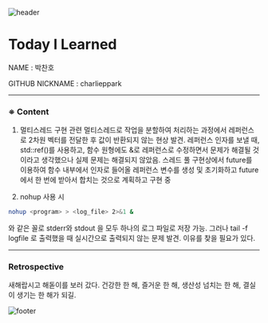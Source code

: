 ![header](https://capsule-render.vercel.app/api?type=soft&color=F2F5A9&height=150&section=header&text=T I L =100 =blink)

# Today I Learned

NAME : 박찬호

GITHUB NICKNAME : charlieppark

---

### ※ Content

1. 멀티스레드 구현 관련
   멀티스레드로 작업을 분할하여 처리하는 과정에서 레퍼런스로 2차원 벡터를 전달한 후 값이 반환되지 않는 현상 발견. 레퍼런스 인자를 보낼 때, std::ref()를 사용하고, 함수 원형에도 &로 레퍼런스로 수정하면서 문제가 해결될 것이라고 생각했으나 실제 문제는 해결되지 않았음. 스레드 풀 구현상에서 future를 이용하여 함수 내부에서 인자로 들어올 레퍼런스 변수를 생성 및 초기화하고 future에서 한 번에 받아서 합치는 것으로 계획하고 구현 중

2. nohup 사용 시

```bash
nohup <program> > <log_file> 2>&1 &
```

와 같은 꼴로 stderr와 stdout 을 모두 하나의 로그 파일로 저장 가능. 그러나 tail -f logfile 로 출력했을 때 실시간으로 출력되지 않는 문제 발견. 이유를 찾을 필요가 있다.

---

### Retrospective

새해랍시고 해돋이를 보러 갔다. 건강한 한 해, 즐거운 한 해, 생산성 넘치는 한 해, 결실이 생기는 한 해가 되길.

![footer](https://capsule-render.vercel.app/api?type=soft&color=F2F5A9&height=150&section=footer)
